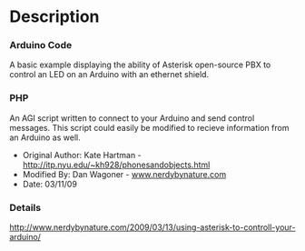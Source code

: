 # Description

### Arduino Code
A basic example displaying the ability of Asterisk open-source PBX to control an LED on an Arduino with an ethernet shield.

### PHP
An AGI script written to connect to your Arduino and send control messages. This script could easily be modified to recieve information from an Arduino as well.

* Original Author: Kate Hartman - http://itp.nyu.edu/~kh928/phonesandobjects.html
* Modified By: Dan Wagoner - www.nerdybynature.com
* Date: 03/11/09

### Details
http://www.nerdybynature.com/2009/03/13/using-asterisk-to-controll-your-arduino/

